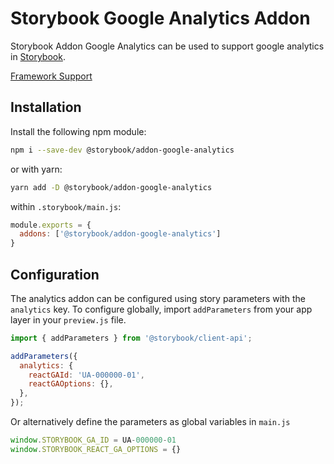 # Storybook Google Analytics Addon

Storybook Addon Google Analytics can be used to support google analytics in [Storybook](https://storybook.js.org).

[Framework Support](https://github.com/storybookjs/storybook/blob/master/ADDONS_SUPPORT.md)

## Installation

Install the following npm module:

```sh
npm i --save-dev @storybook/addon-google-analytics
```

or with yarn:

```sh
yarn add -D @storybook/addon-google-analytics
```

within `.storybook/main.js`:

```js
module.exports = {
  addons: ['@storybook/addon-google-analytics']
}
```

## Configuration

The analytics addon can be configured using story parameters with the `analytics` key.
To configure globally, import `addParameters` from your app layer in your `preview.js` file.

```js
import { addParameters } from '@storybook/client-api';

addParameters({
  analytics: {
    reactGAId: 'UA-000000-01',
    reactGAOptions: {},
  },
});
```

Or alternatively define the parameters as global variables in `main.js`

```js
window.STORYBOOK_GA_ID = UA-000000-01
window.STORYBOOK_REACT_GA_OPTIONS = {}
```
